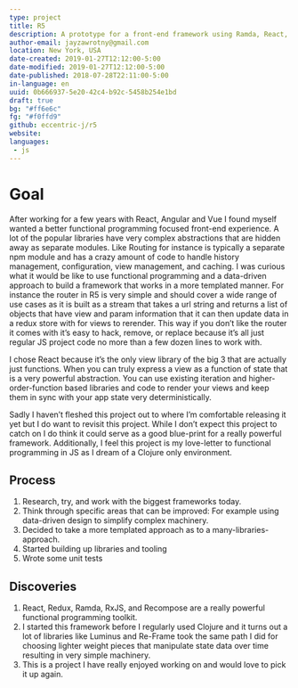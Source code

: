 ```yaml
---
type: project
title: R5
description: A prototype for a front-end framework using Ramda, React, Redux, RxJS, and Recompose.
author-email: jayzawrotny@gmail.com
location: New York, USA
date-created: 2019-01-27T12:12:00-5:00
date-modified: 2019-01-27T12:12:00-5:00
date-published: 2018-07-28T22:11:00-5:00
in-language: en
uuid: 0b666937-5e20-42c4-b92c-5458b254e1bd
draft: true
bg: "#ff6e6c"
fg: "#f0ffd9"
github: eccentric-j/r5
website:
languages:
 - js
---
```

# <span class="project__goal">Goal</span>

After working for a few years with React, Angular and Vue I found myself wanted a better functional programming focused front-end experience. A lot of the popular libraries have very complex abstractions that are hidden away as separate modules. Like Routing for instance is typically a separate npm module and has a crazy amount of code to handle history management, configuration, view management, and caching. I was curious what it would be like to use functional programming and a data-driven approach to build a framework that works in a more templated manner. For instance the router in R5 is very simple and should cover a wide range of use cases as it is built as a stream that takes a url string and returns a list of objects that have view and param information that it can then update data in a redux store with for views to rerender. This way if you don&rsquo;t like the router it comes with it&rsquo;s easy to hack, remove, or replace because it&rsquo;s all just regular JS project code no more than a few dozen lines to work with.

I chose React because it&rsquo;s the only view library of the big 3 that are actually just functions. When you can truly express a view as a function of state that is a very powerful abstraction. You can use existing iteration and higher-order-function based libraries and code to render your views and keep them in sync with your app state very deterministically.

Sadly I haven&rsquo;t fleshed this project out to where I&rsquo;m comfortable releasing it yet but I do want to revisit this project. While I don&rsquo;t expect this project to catch on I do think it could serve as a good blue-print for a really powerful framework. Additionally, I feel this project is my love-letter to functional programming in JS as I dream of a Clojure only environment.

## <span class="project__process">Process</span>
1. Research, try, and work with the biggest frameworks today.
2. Think through specific areas that can be improved: For example using data-driven design to simplify complex machinery.
3. Decided to take a more templated approach as to a many-libraries-approach.
4. Started building up libraries and tooling
5. Wrote some unit tests

## <span class="project__discoveries">Discoveries</span>
1. React, Redux, Ramda, RxJS, and Recompose are a really powerful functional programming toolkit.
2. I started this framework before I regularly used Clojure and it turns out a lot of libraries like Luminus and Re-Frame took the same path I did for choosing lighter weight pieces that manipulate state data over time resulting in very simple machinery.
3. This is a project I have really enjoyed working on and would love to pick it up again.
